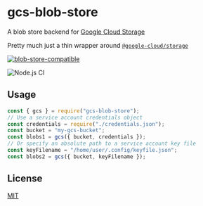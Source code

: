# gcs-blob-store

A blob store backend for [Google Cloud Storage](https://developers.google.com/storage/docs/json_api/v1/)

Pretty much just a thin wrapper around [`@google-cloud/storage`](https://github.com/googleapis/nodejs-storage)

[![blob-store-compatible](https://raw.githubusercontent.com/maxogden/abstract-blob-store/master/badge.png)](https://github.com/maxogden/abstract-blob-store)

![Node.js CI](https://github.com/Teomik129/gcs-blob-store/workflows/Node.js%20CI/badge.svg)

## Usage

```js
const { gcs } = require("gcs-blob-store");
// Use a service account credentials object
const credentials = require("./credentials.json");
const bucket = "my-gcs-bucket";
const blobs1 = gcs({ bucket, credentials });
// Or specify an absolute path to a service account key file
const keyFilename = "/home/user/.config/keyfile.json";
const blobs2 = gcs({ bucket, keyFilename });
```

## License

[MIT](LICENSE)
